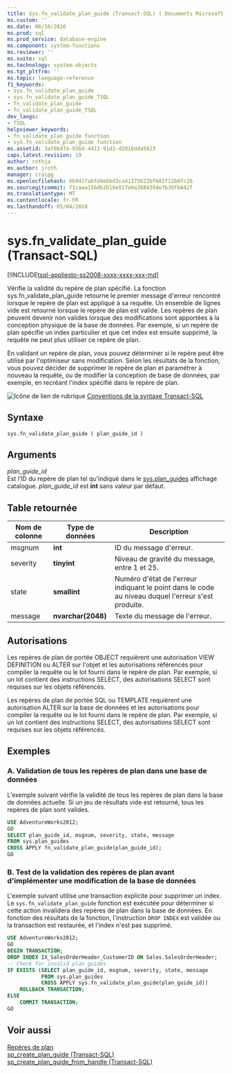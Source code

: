 ```yaml
---
title: Sys.fn_validate_plan_guide (Transact-SQL) | Documents Microsoft
ms.custom: ''
ms.date: 06/10/2016
ms.prod: sql
ms.prod_service: database-engine
ms.component: system-functions
ms.reviewer: ''
ms.suite: sql
ms.technology: system-objects
ms.tgt_pltfrm: ''
ms.topic: language-reference
f1_keywords:
- sys.fn_validate_plan_guide
- sys.fn_validate_plan_guide_TSQL
- fn_validate_plan_guide
- fn_validate_plan_guide_TSQL
dev_langs:
- TSQL
helpviewer_keywords:
- fn_validate_plan_guide function
- sys.fn_validate_plan_guide function
ms.assetid: 3af8b47a-936d-4411-91d1-d2d16dda5623
caps.latest.revision: 19
author: rothja
ms.author: jroth
manager: craigg
ms.openlocfilehash: 6b941fabfd4ebbd3ca41375622bf682f12b0fc26
ms.sourcegitcommit: f1caaa156db2b16e817e0a3884394e7b30fb642f
ms.translationtype: MT
ms.contentlocale: fr-FR
ms.lasthandoff: 05/04/2018
---
```

# <a name="sysfnvalidateplanguide-transact-sql"></a>sys.fn_validate_plan_guide (Transact-SQL)
[!INCLUDE[tsql-appliesto-ss2008-xxxx-xxxx-xxx-md](../../includes/tsql-appliesto-ss2008-xxxx-xxxx-xxx-md.md)]

  Vérifie la validité du repère de plan spécifié. La fonction sys.fn_validate_plan_guide retourne le premier message d'erreur rencontré lorsque le repère de plan est appliqué à sa requête. Un ensemble de lignes vide est retourné lorsque le repère de plan est valide. Les repères de plan peuvent devenir non valides lorsque des modifications sont apportées à la conception physique de la base de données. Par exemple, si un repère de plan spécifie un index particulier et que cet index est ensuite supprimé, la requête ne peut plus utiliser ce repère de plan.  
  
 En validant un repère de plan, vous pouvez déterminer si le repère peut être utilisé par l'optimiseur sans modification. Selon les résultats de la fonction, vous pouvez décider de supprimer le repère de plan et paramétrer à nouveau la requête, ou de modifier la conception de base de données, par exemple, en recréant l'index spécifié dans le repère de plan.  
  
 ![Icône de lien de rubrique](../../database-engine/configure-windows/media/topic-link.gif "Icône lien de rubrique") [Conventions de la syntaxe Transact-SQL](../../t-sql/language-elements/transact-sql-syntax-conventions-transact-sql.md)  
  
## <a name="syntax"></a>Syntaxe  
  
```  
sys.fn_validate_plan_guide ( plan_guide_id )  
```  
  
## <a name="arguments"></a>Arguments  
 *plan_guide_id*  
 Est l’ID du repère de plan tel qu’indiqué dans le [sys.plan_guides](../../relational-databases/system-catalog-views/sys-plan-guides-transact-sql.md) affichage catalogue. *plan_guide_id* est **int** sans valeur par défaut.  
  
## <a name="table-returned"></a>Table retournée  
  
|Nom de colonne|Type de données| Description|  
|-----------------|---------------|-----------------|  
|msgnum|**int**|ID du message d'erreur.|  
|severity|**tinyint**|Niveau de gravité du message, entre 1 et 25.|  
|state|**smallint**|Numéro d'état de l'erreur indiquant le point dans le code au niveau duquel l'erreur s'est produite.|  
|message|**nvarchar(2048)**|Texte du message de l'erreur.|  
  
## <a name="permissions"></a>Autorisations  
 Les repères de plan de portée OBJECT requièrent une autorisation VIEW DEFINITION ou ALTER sur l'objet et les autorisations référencés pour compiler la requête ou le lot fourni dans le repère de plan. Par exemple, si un lot contient des instructions SELECT, des autorisations SELECT sont requises sur les objets référencés.  
  
 Les repères de plan de portée SQL ou TEMPLATE requièrent une autorisation ALTER sur la base de données et les autorisations pour compiler la requête ou le lot fourni dans le repère de plan. Par exemple, si un lot contient des instructions SELECT, des autorisations SELECT sont requises sur les objets référencés.  
  
## <a name="examples"></a>Exemples  
  
### <a name="a-validating-all-plan-guides-in-a-database"></a>A. Validation de tous les repères de plan dans une base de données  
 L'exemple suivant vérifie la validité de tous les repères de plan dans la base de données actuelle. Si un jeu de résultats vide est retourné, tous les repères de plan sont valides.  
  
```sql  
USE AdventureWorks2012;  
GO  
SELECT plan_guide_id, msgnum, severity, state, message  
FROM sys.plan_guides  
CROSS APPLY fn_validate_plan_guide(plan_guide_id);  
GO  
```  
  
### <a name="b-testing-plan-guide-validation-before-implementing-a-change-to-the-database"></a>B. Test de la validation des repères de plan avant d'implémenter une modification de la base de données  
 L'exemple suivant utilise une transaction explicite pour supprimer un index. Le `sys.fn_validate_plan_guide` fonction est exécutée pour déterminer si cette action invalidera des repères de plan dans la base de données. En fonction des résultats de la fonction, l'instruction `DROP INDEX` est validée ou la transaction est restaurée, et l'index n'est pas supprimé.  
  
```sql  
USE AdventureWorks2012;  
GO  
BEGIN TRANSACTION;  
DROP INDEX IX_SalesOrderHeader_CustomerID ON Sales.SalesOrderHeader;  
-- Check for invalid plan guides.  
IF EXISTS (SELECT plan_guide_id, msgnum, severity, state, message  
           FROM sys.plan_guides  
           CROSS APPLY sys.fn_validate_plan_guide(plan_guide_id))  
    ROLLBACK TRANSACTION;  
ELSE  
    COMMIT TRANSACTION;  
GO  
```  
  
## <a name="see-also"></a>Voir aussi  
 [Repères de plan](../../relational-databases/performance/plan-guides.md)   
 [sp_create_plan_guide &#40;Transact-SQL&#41;](../../relational-databases/system-stored-procedures/sp-create-plan-guide-transact-sql.md)   
 [sp_create_plan_guide_from_handle &#40;Transact-SQL&#41;](../../relational-databases/system-stored-procedures/sp-create-plan-guide-from-handle-transact-sql.md)  
  
  

